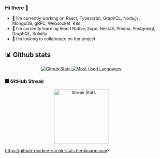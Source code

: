 ### Hi there 👋

- 🔭 I’m currently working on React, Typescript, GraphQL, Node.js, MongoDB, gRPC, Websocket, K8s
- 🌱 I’m currently learning React Native, Expo, NestJS, Prisma, Postgresql, GraphQL, Solidity
- 👯 I’m looking to collaborate on fun project

## 📊 Github stats

<p align="center">
  <a href="https://github.com/arnaud-zg">
    <img alt="Github Stats" src="https://github-readme-stats.vercel.app/api?username=arnaud-zg&include_all_commits=true&count_private=true&theme=tokyonight&hide_border=true" />
    <img alt="Most Used Languages" src="https://github-readme-stats.vercel.app/api/top-langs/?username=arnaud-zg&theme=tokyonight&layout=compact&hide_border=true" />
  </a>
</p>

### 🎆 GitHub Streak

<p align="center">
  <a href="https://github.com/arnaud-zg">
    <img alt="Streak Stats" height="180em" src="https://nirzak-streak-stats.vercel.app?user=arnaud-zg&theme=tokyonight&hide_border=true" />
  </a>
</p>


https://github-readme-streak-stats.herokuapp.com?
<!--
- 🤔 I’m looking for help with ... 
- 💬 Ask me about ...
- 📫 How to reach me: ...
- 😄 Pronouns: ...
- ⚡ Fun fact: ...
-->
